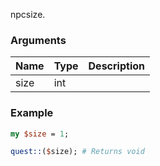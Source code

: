 npcsize.
### Arguments
**Name**|**Type**|**Description**
:---|:---|:---
size|int|

### Example

```perl
my $size = 1;

quest::($size); # Returns void
```